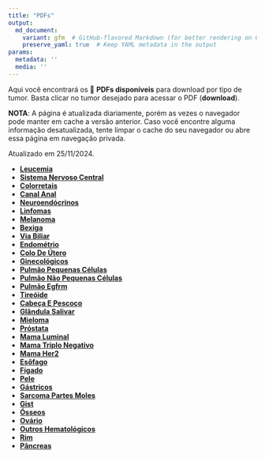 ```yaml
---
title: "PDFs"
output: 
  md_document:
    variant: gfm  # GitHub-flavored Markdown (for better rendering on GitHub)
    preserve_yaml: true  # Keep YAML metadata in the output
params:
  metadata: ''
  media: ''
---
```


Aqui você encontrará os 📝 **PDFs disponíveis** para download por tipo
de tumor. Basta clicar no tumor desejado para acessar o PDF
(**download**).

**NOTA**: A página é atualizada diariamente, porém as vezes o navegador
pode manter em cache a versão anterior. Caso você encontre alguma
informação desatualizada, tente limpar o cache do seu navegador ou abre
essa página em navegação privada.

Atualizado em 25/11/2024.

- [**Leucemia**](https://coeoralmeds-e768.restdb.io/media/6744243ff63b8048000674cf?download=true)
- [**Sistema Nervoso
  Central**](https://coeoralmeds-e768.restdb.io/media/67442441f63b8048000674d2?download=true)
- [**Colorretais**](https://coeoralmeds-e768.restdb.io/media/67442444f63b8048000674d6?download=true)
- [**Canal
  Anal**](https://coeoralmeds-e768.restdb.io/media/67442446f63b8048000674d8?download=true)
- [**Neuroendócrinos**](https://coeoralmeds-e768.restdb.io/media/67442447f63b8048000674da?download=true)
- [**Linfomas**](https://coeoralmeds-e768.restdb.io/media/67442449f63b8048000674dc?download=true)
- [**Melanoma**](https://coeoralmeds-e768.restdb.io/media/6744244af63b8048000674de?download=true)
- [**Bexiga**](https://coeoralmeds-e768.restdb.io/media/6744244cf63b8048000674e0?download=true)
- [**Via
  Biliar**](https://coeoralmeds-e768.restdb.io/media/6744244ef63b8048000674e3?download=true)
- [**Endométrio**](https://coeoralmeds-e768.restdb.io/media/67442450f63b8048000674e5?download=true)
- [**Colo De
  Útero**](https://coeoralmeds-e768.restdb.io/media/67442452f63b8048000674e7?download=true)
- [**Ginecológicos**](https://coeoralmeds-e768.restdb.io/media/67442453f63b8048000674e9?download=true)
- [**Pulmão Pequenas
  Células**](https://coeoralmeds-e768.restdb.io/media/67442455f63b8048000674ea?download=true)
- [**Pulmão Não Pequenas
  Células**](https://coeoralmeds-e768.restdb.io/media/67442456f63b8048000674ec?download=true)
- [**Pulmão
  Egfrm**](https://coeoralmeds-e768.restdb.io/media/67442458f63b8048000674ee?download=true)
- [**Tireóide**](https://coeoralmeds-e768.restdb.io/media/6744245bf63b8048000674f2?download=true)
- [**Cabeça E
  Pescoço**](https://coeoralmeds-e768.restdb.io/media/6744245df63b8048000674f4?download=true)
- [**Glândula
  Salivar**](https://coeoralmeds-e768.restdb.io/media/6744245ef63b8048000674f6?download=true)
- [**Mieloma**](https://coeoralmeds-e768.restdb.io/media/67442460f63b8048000674f8?download=true)
- [**Próstata**](https://coeoralmeds-e768.restdb.io/media/67442461f63b8048000674fa?download=true)
- [**Mama
  Luminal**](https://coeoralmeds-e768.restdb.io/media/67442465f63b8048000674fe?download=true)
- [**Mama Triplo
  Negativo**](https://coeoralmeds-e768.restdb.io/media/67442467f63b804800067500?download=true)
- [**Mama
  Her2**](https://coeoralmeds-e768.restdb.io/media/67442468f63b804800067503?download=true)
- [**Esôfago**](https://coeoralmeds-e768.restdb.io/media/6744246af63b804800067505?download=true)
- [**Fígado**](https://coeoralmeds-e768.restdb.io/media/6744246cf63b804800067506?download=true)
- [**Pele**](https://coeoralmeds-e768.restdb.io/media/6744246ef63b804800067509?download=true)
- [**Gástricos**](https://coeoralmeds-e768.restdb.io/media/6744246ff63b80480006750b?download=true)
- [**Sarcoma Partes
  Moles**](https://coeoralmeds-e768.restdb.io/media/67442471f63b80480006750d?download=true)
- [**Gist**](https://coeoralmeds-e768.restdb.io/media/67442473f63b80480006750e?download=true)
- [**Ósseos**](https://coeoralmeds-e768.restdb.io/media/67442474f63b804800067510?download=true)
- [**Ovário**](https://coeoralmeds-e768.restdb.io/media/67442476f63b804800067512?download=true)
- [**Outros
  Hematológicos**](https://coeoralmeds-e768.restdb.io/media/67442477f63b804800067514?download=true)
- [**Rim**](https://coeoralmeds-e768.restdb.io/media/67442479f63b804800067516?download=true)
- [**Pâncreas**](https://coeoralmeds-e768.restdb.io/media/6744247bf63b804800067518?download=true)
